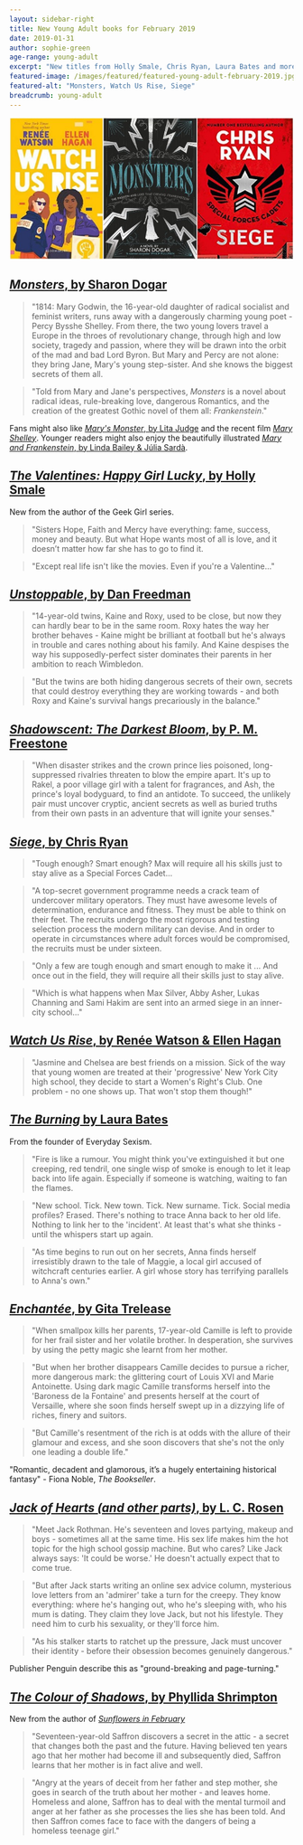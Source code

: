 ```yaml
---
layout: sidebar-right
title: New Young Adult books for February 2019
date: 2019-01-31
author: sophie-green
age-range: young-adult
excerpt: "New titles from Holly Smale, Chris Ryan, Laura Bates and more"
featured-image: /images/featured/featured-young-adult-february-2019.jpg
featured-alt: "Monsters, Watch Us Rise, Siege"
breadcrumb: young-adult
---
```


![Monsters, Watch Us Rise, Siege](/images/featured/featured-young-adult-february-2019.jpg)

## [<cite>Monsters</cite>, by Sharon Dogar](https://suffolk.spydus.co.uk/cgi-bin/spydus.exe/ENQ/OPAC/BIBENQ?BRN=2504594)

> "1814: Mary Godwin, the 16-year-old daughter of radical socialist and feminist writers, runs away with a dangerously charming young poet - Percy Bysshe Shelley. From there, the two young lovers travel a Europe in the throes of revolutionary change, through high and low society, tragedy and passion, where they will be drawn into the orbit of the mad and bad Lord Byron. But Mary and Percy are not alone: they bring Jane, Mary's young step-sister. And she knows the biggest secrets of them all.

> "Told from Mary and Jane's perspectives, <cite>Monsters</cite> is a novel about radical ideas, rule-breaking love, dangerous Romantics, and the creation of the greatest Gothic novel of them all: <cite>Frankenstein</cite>."

Fans might also like [<cite>Mary's Monster</cite>, by Lita Judge](https://suffolk.spydus.co.uk/cgi-bin/spydus.exe/ENQ/OPAC/BIBENQ?BRN=2315487) and the recent film [<cite>Mary Shelley</cite>](https://suffolk.spydus.co.uk/cgi-bin/spydus.exe/ENQ/OPAC/BIBENQ?BRN=2407986). Younger readers might also enjoy the beautifully illustrated [<cite>Mary and Frankenstein</cite>, by Linda Bailey & Júlia Sardà](https://suffolk.spydus.co.uk/cgi-bin/spydus.exe/ENQ/OPAC/BIBENQ?BRN=2398520).

## [<cite>The Valentines: Happy Girl Lucky</cite>, by Holly Smale](https://suffolk.spydus.co.uk/cgi-bin/spydus.exe/ENQ/OPAC/BIBENQ?BRN=2490413)

New from the author of the Geek Girl series.

> "Sisters Hope, Faith and Mercy have everything: fame, success, money and beauty. But what Hope wants most of all is love, and it doesn’t matter how far she has to go to find it.

> "Except real life isn't like the movies. Even if you're a Valentine..."

## [<cite>Unstoppable</cite>, by Dan Freedman](https://suffolk.spydus.co.uk/cgi-bin/spydus.exe/ENQ/OPAC/BIBENQ?BRN=2500917)

> "14-year-old twins, Kaine and Roxy, used to be close, but now they can hardly bear to be in the same room. Roxy hates the way her brother behaves - Kaine might be brilliant at football but he's always in trouble and cares nothing about his family. And Kaine despises the way his supposedly-perfect sister dominates their parents in her ambition to reach Wimbledon.

> "But the twins are both hiding dangerous secrets of their own, secrets that could destroy everything they are working towards - and both Roxy and Kaine's survival hangs precariously in the balance."

## [<cite>Shadowscent: The Darkest Bloom</cite>, by P. M. Freestone](https://suffolk.spydus.co.uk/cgi-bin/spydus.exe/ENQ/OPAC/BIBENQ?BRN=2504455)

> "When disaster strikes and the crown prince lies poisoned, long-suppressed rivalries threaten to blow the empire apart. It's up to Rakel, a poor village girl with a talent for fragrances, and Ash, the prince's loyal bodyguard, to find an antidote. To succeed, the unlikely pair must uncover cryptic, ancient secrets as well as buried truths from their own pasts in an adventure that will ignite your senses."

## [<cite>Siege</cite>, by Chris Ryan](https://suffolk.spydus.co.uk/cgi-bin/spydus.exe/ENQ/OPAC/BIBENQ?BRN=2444836)

> "Tough enough? Smart enough? Max will require all his skills just to stay alive as a Special Forces Cadet...

> "A top-secret government programme needs a crack team of undercover military operators. They must have awesome levels of determination, endurance and fitness. They must be able to think on their feet. The recruits undergo the most rigorous and testing selection process the modern military can devise. And in order to operate in circumstances where adult forces would be compromised, the recruits must be under sixteen.

> "Only a few are tough enough and smart enough to make it ... And once out in the field, they will require all their skills just to stay alive.

> "Which is what happens when Max Silver, Abby Asher, Lukas Channing and Sami Hakim are sent into an armed siege in an inner-city school..."

## [<cite>Watch Us Rise</cite>, by Renée Watson & Ellen Hagan](https://suffolk.spydus.co.uk/cgi-bin/spydus.exe/ENQ/OPAC/BIBENQ?BRN=2515835)

> "Jasmine and Chelsea are best friends on a mission. Sick of the way that young women are treated at their 'progressive' New York City high school, they decide to start a Women's Right's Club. One problem - no one shows up. That won't stop them though!"

## [<cite>The Burning</cite> by Laura Bates](https://suffolk.spydus.co.uk/cgi-bin/spydus.exe/ENQ/OPAC/BIBENQ?BRN=2504480)

From the founder of Everyday Sexism.

> "Fire is like a rumour. You might think you've extinguished it but one creeping, red tendril, one single wisp of smoke is enough to let it leap back into life again. Especially if someone is watching, waiting to fan the flames.

> "New school. Tick. New town. Tick. New surname. Tick. Social media profiles? Erased. There's nothing to trace Anna back to her old life. Nothing to link her to the 'incident'. At least that's what she thinks - until the whispers start up again.

> "As time begins to run out on her secrets, Anna finds herself irresistibly drawn to the tale of Maggie, a local girl accused of witchcraft centuries earlier. A girl whose story has terrifying parallels to Anna's own."

## [<cite>Enchantée</cite>, by Gita Trelease](https://suffolk.spydus.co.uk/cgi-bin/spydus.exe/ENQ/OPAC/BIBENQ?BRN=2504538)

> "When smallpox kills her parents, 17-year-old Camille is left to provide for her frail sister and her volatile brother. In desperation, she survives by using the petty magic she learnt from her mother.

> "But when her brother disappears Camille decides to pursue a richer, more dangerous mark: the glittering court of Louis XVI and Marie Antoinette. Using dark magic Camille transforms herself into the 'Baroness de la Fontaine' and presents herself at the court of Versaille, where she soon finds herself swept up in a dizzying life of riches, finery and suitors.

> "But Camille's resentment of the rich is at odds with the allure of their glamour and excess, and she soon discovers that she's not the only one leading a double life."

"Romantic, decadent and glamorous, it’s a hugely entertaining historical fantasy" - Fiona Noble, <cite>The Bookseller</cite>.

## [<cite>Jack of Hearts (and other parts)</cite>, by L. C. Rosen](https://suffolk.spydus.co.uk/cgi-bin/spydus.exe/ENQ/OPAC/BIBENQ?BRN=2501670)

> "Meet Jack Rothman. He's seventeen and loves partying, makeup and boys - sometimes all at the same time. His sex life makes him the hot topic for the high school gossip machine. But who cares? Like Jack always says: 'It could be worse.' He doesn't actually expect that to come true.

> "But after Jack starts writing an online sex advice column, mysterious love letters from an 'admirer' take a turn for the creepy. They know everything: where he's hanging out, who he's sleeping with, who his mum is dating. They claim they love Jack, but not his lifestyle. They need him to curb his sexuality, or they'll force him.

> "As his stalker starts to ratchet up the pressure, Jack must uncover their identity - before their obsession becomes genuinely dangerous."

Publisher Penguin describe this as "ground-breaking and page-turning."

## [<cite>The Colour of Shadows</cite>, by Phyllida Shrimpton](https://suffolk.spydus.co.uk/cgi-bin/spydus.exe/ENQ/OPAC/BIBENQ?BRN=2503082)

New from the author of [<cite>Sunflowers in February</cite>](/new-suggestions/young-adult/sunflowers-in-february-by-phyllida-shrimpton/)

> "Seventeen-year-old Saffron discovers a secret in the attic - a secret that changes both the past and the future. Having believed ten years ago that her mother had become ill and subsequently died, Saffron learns that her mother is in fact alive and well.

> "Angry at the years of deceit from her father and step mother, she goes in search of the truth about her mother - and leaves home. Homeless and alone, Saffron has to deal with the mental turmoil and anger at her father as she processes the lies she has been told. And then Saffron comes face to face with the dangers of being a homeless teenage girl."
